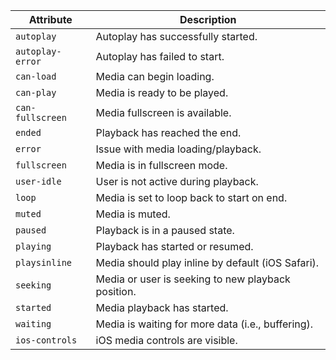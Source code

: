 | Attribute        | Description                                        |
| ---------------- | -------------------------------------------------- |
| `autoplay`       | Autoplay has successfully started.                 |
| `autoplay-error` | Autoplay has failed to start.                      |
| `can-load`       | Media can begin loading.                           |
| `can-play`       | Media is ready to be played.                       |
| `can-fullscreen` | Media fullscreen is available.                     |
| `ended`          | Playback has reached the end.                      |
| `error`          | Issue with media loading/playback.                 |
| `fullscreen`     | Media is in fullscreen mode.                       |
| `user-idle`      | User is not active during playback.                |
| `loop`           | Media is set to loop back to start on end.         |
| `muted`          | Media is muted.                                    |
| `paused`         | Playback is in a paused state.                     |
| `playing`        | Playback has started or resumed.                   |
| `playsinline`    | Media should play inline by default (iOS Safari).  |
| `seeking`        | Media or user is seeking to new playback position. |
| `started`        | Media playback has started.                        |
| `waiting`        | Media is waiting for more data (i.e., buffering).  |
| `ios-controls`   | iOS media controls are visible.                    |
